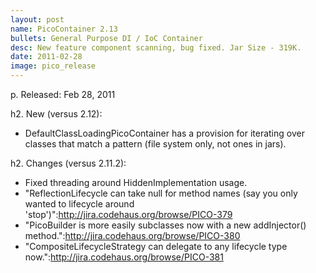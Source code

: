 ```yaml
---
layout: post
name: PicoContainer 2.13
bullets: General Purpose DI / IoC Container
desc: New feature component scanning, bug fixed. Jar Size - 319K.
date: 2011-02-28
image: pico_release
---
```

p.  Released: Feb 28, 2011

h2. New (versus 2.12):

* DefaultClassLoadingPicoContainer has a provision for iterating over classes that match a pattern (file system only, not ones in jars).

h2. Changes (versus 2.11.2):

* Fixed threading around HiddenImplementation usage.
* "ReflectionLifecycle can take null for method names (say you only wanted to lifecycle around 'stop')":http://jira.codehaus.org/browse/PICO-379
* "PicoBuilder is more easily subclasses now with a new addInjector() method.":http://jira.codehaus.org/browse/PICO-380
* "CompositeLifecycleStrategy can delegate to any lifecycle type now.":http://jira.codehaus.org/browse/PICO-381
